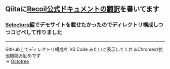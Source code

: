 ## Qiitaに[Recoil公式ドキュメントの翻訳](https://qiita.com/Daichi44/items/4236857dac4a3365f434)を書いてます

### [Selectors編](https://qiita.com/Daichi44/items/af3d6363ac3ce3e7af5a)でデモサイトを載せたかったのでディレクトリ構成しつつコピペして作りました

***

GitHub上でディレクトリ構成を VS Code みたいに表示してくれるChromeの拡張機能お勧めです<br>
→ [Octotree](https://www.octotree.io/)
